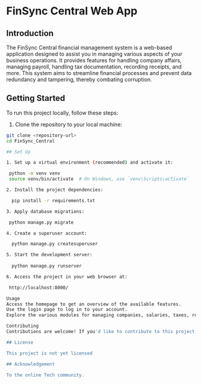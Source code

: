 # FinSync Central Web App



## Introduction

The FinSync Central financial management system is a web-based application designed to assist you in managing various aspects of your business operations. It provides features for handling company affairs, managing payroll, handling tax documentation, recording receipts, and more. This system aims to streamline financial processes and prevent data redundancy and tampering, thereby combating corruption.

## Getting Started

To run this project locally, follow these steps:

  1. Clone the repository to your local machine:

   ```bash
   git clone <repository-url>
   cd FinSync_Central

## Set Up

1. Set up a virtual environment (recommended) and activate it:

    python -m venv venv
    source venv/bin/activate  # On Windows, use `venv\Scripts\activate`

2. Install the project dependencies:

     pip install -r requirements.txt

3. Apply database migrations:

    python manage.py migrate

4. Create a superuser account:

     python manage.py createsuperuser

5. Start the development server:
     
     python manage.py runserver

6. Access the project in your web browser at:
   
    http://localhost:8000/

Usage
Access the homepage to get an overview of the available features.
Use the login page to log in to your account.
Explore the various modules for managing companies, salaries, taxes, receipts, and more.

Contributing
Contributions are welcome! If you'd like to contribute to this project, please follow the standard GitHub fork and pull request process.

## License

This project is not yet licensed

## Acknowledgement

To the online Tech community.




